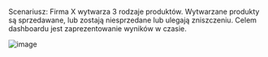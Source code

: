 Scenariusz: Firma X wytwarza 3 rodzaje produktów. Wytwarzane produkty są sprzedawane, lub zostają niesprzedane lub ulegają zniszczeniu. Celem dashboardu jest zaprezentowanie wyników w czasie.

![image](https://github.com/dawid-brejecki/Excel-Dashboard/assets/92304657/becf2190-4ba1-4bbe-8d8a-3b2276a28ef0)
